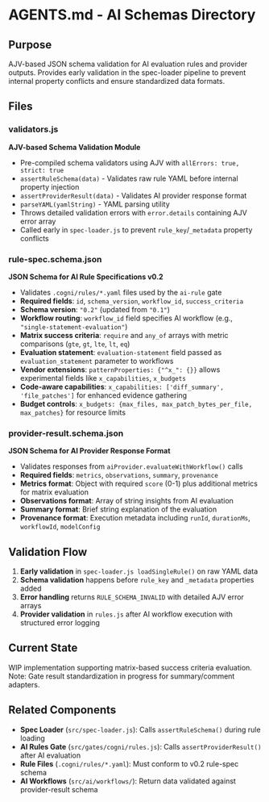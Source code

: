 # AGENTS.md - AI Schemas Directory

## Purpose
AJV-based JSON schema validation for AI evaluation rules and provider outputs. Provides early validation in the spec-loader pipeline to prevent internal property conflicts and ensure standardized data formats.

## Files

### validators.js
**AJV-based Schema Validation Module**
- Pre-compiled schema validators using AJV with `allErrors: true, strict: true`
- `assertRuleSchema(data)` - Validates raw rule YAML before internal property injection
- `assertProviderResult(data)` - Validates AI provider response format
- `parseYAML(yamlString)` - YAML parsing utility
- Throws detailed validation errors with `error.details` containing AJV error array
- Called early in `spec-loader.js` to prevent `rule_key`/`_metadata` property conflicts

### rule-spec.schema.json
**JSON Schema for AI Rule Specifications v0.2**
- Validates `.cogni/rules/*.yaml` files used by the `ai-rule` gate
- **Required fields**: `id`, `schema_version`, `workflow_id`, `success_criteria`
- **Schema version**: `"0.2"` (updated from `"0.1"`)
- **Workflow routing**: `workflow_id` field specifies AI workflow (e.g., `"single-statement-evaluation"`)
- **Matrix success criteria**: `require` and `any_of` arrays with metric comparisons (`gte`, `gt`, `lte`, `lt`, `eq`)
- **Evaluation statement**: `evaluation-statement` field passed as `evaluation_statement` parameter to workflows
- **Vendor extensions**: `patternProperties: {"^x_": {}}` allows experimental fields like `x_capabilities`, `x_budgets`
- **Code-aware capabilities**: `x_capabilities: ['diff_summary', 'file_patches']` for enhanced evidence gathering
- **Budget controls**: `x_budgets: {max_files, max_patch_bytes_per_file, max_patches}` for resource limits

### provider-result.schema.json
**JSON Schema for AI Provider Response Format**
- Validates responses from `aiProvider.evaluateWithWorkflow()` calls
- **Required fields**: `metrics`, `observations`, `summary`, `provenance`
- **Metrics format**: Object with required `score` (0-1) plus additional metrics for matrix evaluation
- **Observations format**: Array of string insights from AI evaluation
- **Summary format**: Brief string explanation of the evaluation
- **Provenance format**: Execution metadata including `runId`, `durationMs`, `workflowId`, `modelConfig`

## Validation Flow
1. **Early validation** in `spec-loader.js loadSingleRule()` on raw YAML data
2. **Schema validation** happens before `rule_key` and `_metadata` properties added
3. **Error handling** returns `RULE_SCHEMA_INVALID` with detailed AJV error arrays
4. **Provider validation** in `rules.js` after AI workflow execution with structured error logging

## Current State
WIP implementation supporting matrix-based success criteria evaluation. Note: Gate result standardization in progress for summary/comment adapters.

## Related Components
- **Spec Loader** (`src/spec-loader.js`): Calls `assertRuleSchema()` during rule loading
- **AI Rules Gate** (`src/gates/cogni/rules.js`): Calls `assertProviderResult()` after AI evaluation
- **Rule Files** (`.cogni/rules/*.yaml`): Must conform to v0.2 rule-spec schema
- **AI Workflows** (`src/ai/workflows/`): Return data validated against provider-result schema